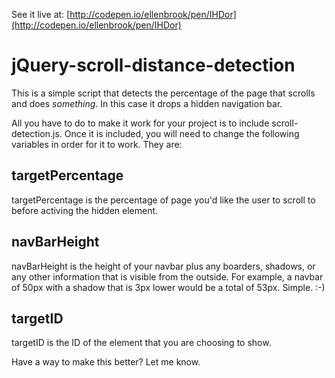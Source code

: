 See it live at: [http://codepen.io/ellenbrook/pen/IHDor](http://codepen.io/ellenbrook/pen/IHDor)

jQuery-scroll-distance-detection
================================

This is a simple script that detects the percentage of the page that scrolls and does *something*. In this case it drops a hidden navigation bar.

All you have to do to make it work for your project is to include scroll-detection.js. Once it is included, you will need to change the following variables in order for it to work. They are:

targetPercentage
----------------
targetPercentage is the percentage of page you'd like the user to scroll to before activing the hidden element.

navBarHeight
-------------
navBarHeight is the height of your navbar plus any boarders, shadows, or any other information that is visible from the outside. For example, a navbar of 50px with a shadow that is 3px lower would be a total of 53px. Simple. :-)

targetID
--------
targetID is the ID of the element that you are choosing to show.


Have a way to make this better? Let me know.
